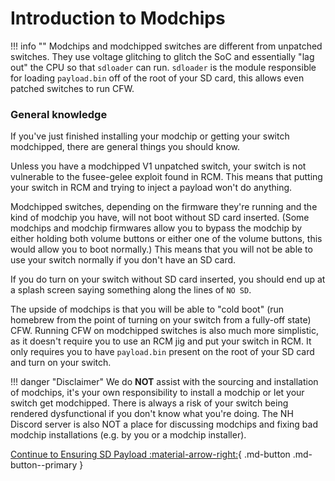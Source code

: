 # Introduction to Modchips

!!! info "" 
    Modchips and modchipped switches are different from unpatched switches. They use voltage glitching to glitch the SoC and essentially "lag out" the CPU so that `sdloader` can run. 
    `sdloader` is the module responsible for loading `payload.bin` off of the root of your SD card, this allows even patched switches to run CFW.

### General knowledge

If you've just finished installing your modchip or getting your switch modchipped, there are general things you should know.

Unless you have a modchipped V1 unpatched switch, your switch is not vulnerable to the fusee-gelee exploit found in RCM. 
This means that putting your switch in RCM and trying to inject a payload won't do anything.

Modchipped switches, depending on the firmware they're running and the kind of modchip you have, will not boot without SD card inserted. (Some modchips and modchip firmwares allow you
to bypass the modchip by either holding both volume buttons or either one of the volume buttons, this would allow you to boot normally.)
This means that you will not be able to use your switch normally if you don't have an SD card. 

If you do turn on your switch without SD card inserted, you should end up at a splash screen saying something along the lines of `NO SD`.

The upside of modchips is that you will be able to "cold boot" (run homebrew from the point of turning on your switch from a fully-off state) CFW. Running CFW on modchipped switches
is also much more simplistic, as it doesn't require you to use an RCM jig and put your switch in RCM.
It only requires you to have `payload.bin` present on the root of your SD card and turn on your switch.

!!! danger "Disclaimer" 
    We do **NOT** assist with the sourcing and installation of modchips, it's your own responsibility to install a modchip or let your switch get modchipped.
    There is always a risk of your switch being rendered dysfunctional if you don't know what you're doing.
    The NH Discord server is also NOT a place for discussing modchips and fixing bad modchip installations (e.g. by you or a modchip installer).

[Continue to Ensuring SD Payload :material-arrow-right:](ensure_sd_payload.md){ .md-button .md-button--primary }
